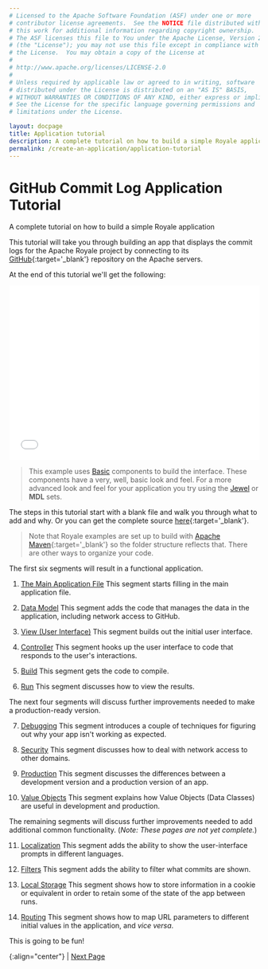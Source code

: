 ```yaml
---
# Licensed to the Apache Software Foundation (ASF) under one or more
# contributor license agreements.  See the NOTICE file distributed with
# this work for additional information regarding copyright ownership.
# The ASF licenses this file to You under the Apache License, Version 2.0
# (the "License"); you may not use this file except in compliance with
# the License.  You may obtain a copy of the License at
# 
# http://www.apache.org/licenses/LICENSE-2.0
# 
# Unless required by applicable law or agreed to in writing, software
# distributed under the License is distributed on an "AS IS" BASIS,
# WITHOUT WARRANTIES OR CONDITIONS OF ANY KIND, either express or implied.
# See the License for the specific language governing permissions and
# limitations under the License.

layout: docpage
title: Application tutorial
description: A complete tutorial on how to build a simple Royale application
permalink: /create-an-application/application-tutorial
---
```


# GitHub Commit Log Application Tutorial

A complete tutorial on how to build a simple Royale application

This tutorial will take you through building an app that displays the commit logs for the Apache Royale project by connecting to its [GitHub](https://github.com){:target='_blank'} repository on the Apache servers.

At the end of this tutorial we'll get the following:

<iframe frameborder="no" border="0" marginwidth="0" marginheight="0" 
width="100%" height="350" 
src="assets/application-tutorial/index.html"></iframe>

> This example uses [Basic](component-sets/basic) components to build the interface. These components have a very, well, basic look and feel. For a more advanced look and feel for your application you try using the [Jewel](component-sets/jewel) or **MDL** sets.

The steps in this tutorial start with a blank file and walk you through what to add and why. Or you can get the complete source [here](https://github.com/apache/royale-asjs/blob/develop/examples/express/GitHubCommitLogViewer){:target='_blank'}.

> Note that Royale examples are set up to build with [Apache Maven](https://maven.apache.org){:target='_blank'} so the folder structure reflects that. There are other ways to organize your code.

The first six segments will result in a functional application.

1. [The Main Application File](create-an-application/application-tutorial/main) This segment starts filling in the main application file.

2. [Data Model](create-an-application/application-tutorial/data-model) This segment adds the code that manages the data in the application, including network access to GitHub.

3. [View (User Interface)](create-an-application/application-tutorial/view) This segment builds out the initial user interface.

4. [Controller](create-an-application/application-tutorial/controller) This segment hooks up the user interface to code that responds to the user's interactions.

5. [Build](create-an-application/application-tutorial/build) This segment gets the code to compile.

6. [Run](create-an-application/application-tutorial/deploy) This segment discusses how to view the results.

The next four segments will discuss further improvements needed to make a production-ready version.

7. [Debugging](create-an-application/application-tutorial/debug) This segment introduces a couple of techniques for figuring out why your app isn't working as expected.

8. [Security](create-an-application/application-tutorial/security) This segment discusses how to deal with network access to other domains.

9. [Production](create-an-application/application-tutorial/production) This segment discusses the differences between a development version and a production version of an app.

10. [Value Objects](create-an-application/application-tutorial/value-objects) This segment explains how Value Objects (Data Classes) are useful in development and production.

The remaining segments will discuss further improvements needed to add additional common functionality. (*Note: These pages are not yet complete.*)

11. [Localization](create-an-application/application-tutorial/locales) This segment adds the ability to show the user-interface prompts in different languages.

12. [Filters](create-an-application/application-tutorial/filters) This segment adds the ability to filter what commits are shown.

13. [Local Storage](create-an-application/application-tutorial/local-storage) This segment shows how to store information in a cookie or equivalent in order to retain some of the state of the app between runs.

14. [Routing](create-an-application/application-tutorial/routing) This segment shows how to map URL parameters to different initial values in the application, and _vice versa_.

This is going to be fun!

{:align="center"}
\| [Next Page](create-an-application/application-tutorial/main)
